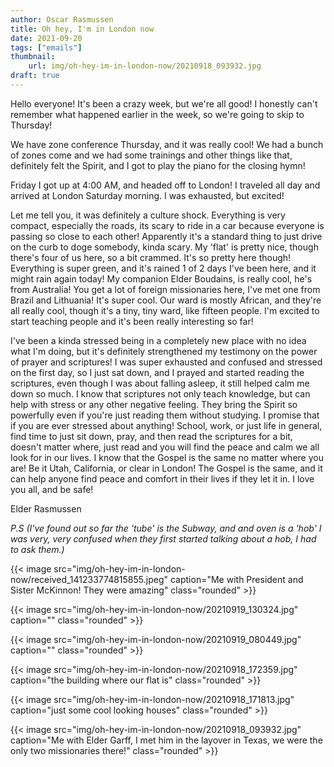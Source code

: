```yaml
---
author: Oscar Rasmussen
title: Oh hey, I'm in London now
date: 2021-09-20
tags: ["emails"]
thumbnail:
    url: img/oh-hey-im-in-london-now/20210918_093932.jpg
draft: true
---
```


Hello everyone! It's been a crazy week, but we're all good! I honestly can't remember what happened earlier in the week, so we're going to skip to Thursday!

We have zone conference Thursday, and it was really cool! We had a bunch of zones come and we had some trainings and other things like that, definitely felt the Spirit, and I got to play the piano for the closing hymn!

Friday I got up at 4:00 AM, and headed off to London! I traveled all day and arrived at London Saturday morning. I was exhausted, but excited!

Let me tell you, it was definitely a culture shock. Everything is very compact, especially the roads, its scary to ride in a car because everyone is passing so close to each other! Apparently it's a standard thing to just drive on the curb to doge somebody, kinda scary. My 'flat' is pretty nice, though there's four of us here, so a bit crammed. It's so pretty here though! Everything is super green, and it's rained 1 of 2 days I've been here, and it might rain again today! My companion Elder Boudains, is really cool, he's from Australia! You get a lot of foreign missionaries here, I've met one from Brazil and Lithuania! It's super cool. Our ward is mostly African, and they're all really cool, though it's a tiny, tiny ward, like fifteen people. I'm excited to start teaching people and it's been really interesting so far!

I've been a kinda stressed being in a completely new place with no idea what I'm doing, but it's definitely strengthened my testimony on the power of prayer and scriptures! I was super exhausted and confused and stressed on the first day, so I just sat down, and I prayed and started reading the scriptures, even though I was about falling asleep, it still helped calm me down so much. I know that scriptures not only teach knowledge, but can help with stress or any other negative feeling. They bring the Spirit so powerfully even if you're just reading them without studying. I promise that if you are ever stressed about anything! School, work, or just life in general, find time to just sit down, pray, and then read the scriptures for a bit, doesn't matter where, just read and you will find the peace and calm we all look for in our lives. I know that the Gospel is the same no matter where you are! Be it Utah, California, or clear in London! The Gospel is the same, and it can help anyone find peace and comfort in their lives if they let it in. I love you all, and be safe!

Elder Rasmussen

*P.S (I've found out so far the 'tube' is the Subway, and and oven is a 'hob' I was very, very confused when they first started talking about a hob, I had to ask them.)*

{{< image src="img/oh-hey-im-in-london-now/received_141233774815855.jpeg" caption="Me with President and Sister McKinnon! They were amazing" class="rounded" >}}

{{< image src="img/oh-hey-im-in-london-now/20210919_130324.jpg" caption="" class="rounded" >}}

{{< image src="img/oh-hey-im-in-london-now/20210919_080449.jpg" caption="" class="rounded" >}}

{{< image src="img/oh-hey-im-in-london-now/20210918_172359.jpg" caption="the building where our flat is" class="rounded" >}}

{{< image src="img/oh-hey-im-in-london-now/20210918_171813.jpg" caption="just some cool looking houses" class="rounded" >}}

{{< image src="img/oh-hey-im-in-london-now/20210918_093932.jpg" caption="Me with Elder Garff, I met him in the layover in Texas, we were the only two missionaries there!" class="rounded" >}}